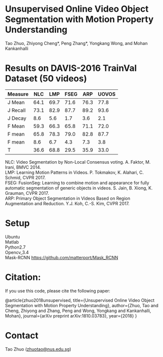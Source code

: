 # Unsupervised Online Video Object Segmentation with Motion Property Understanding
Tao Zhuo, Zhiyong Cheng*, Peng Zhang*, Yongkang Wong, and Mohan Kankanhalli

# Results on DAVIS-2016 TrainVal Dataset (50 videos)

 | Measure   |  NLC  |  LMP   | FSEG  | ARP  | UOVOS | 
 |-----------|-------|--------|-------|------|-------|
 | J Mean    |  64.1 |  69.7  |  71.6 | 76.3 | 77.8  |
 | J Recall  |  73.1 |  82.9  |  87.7 | 89.2 | 93.6  | 
 | J Decay   |  8.6  |  5.6   |  1.7  | 3.6  | 2.1   | 
 | F Mean    |  59.3 |  66.3  |  65.8 | 71.1 | 72.0  |
 | F mean    |  65.8 |  78.3  |  79.0 | 82.8 | 87.7  | 
 | F mean    |  8.6  |  6.7   |  4.3  | 7.3  | 3.8   |
 | T         |  36.6 |  68.8  |  29.5 | 35.9 | 33.0  |

NLC: Video Segmentation by Non-Local Consensus voting. A. Faktor, M. Irani, BMVC 2014. \
LMP: Learning Motion Patterns in Videos. P. Tokmakov, K. Alahari, C. Schmid, CVPR 2017. \
FSEG: FusionSeg: Learning to combine motion and appearance for fully automatic segmentation of generic objects in videos. S. Jain, B. Xiong, K. Grauman, CVPR 2017. \
ARP: Primary Object Segmentation in Videos Based on Region Augmentation and Reduction. Y.J. Koh, C.-S. Kim, CVPR 2017. 

# Setup
Ubuntu \
Matlab \
Python2.7 \
Opencv_3.4 \
Mask-RCNN https://github.com/matterport/Mask_RCNN 

# Citation:
If you use this code, please cite the following paper:

@article{zhuo2018unsupervised,
  title={Unsupervised Online Video Object Segmentation with Motion Property Understanding},
  author={Zhuo, Tao and Cheng, Zhiyong and Zhang, Peng and Wong, Yongkang and Kankanhalli, Mohan},
  journal={arXiv preprint arXiv:1810.03783},
  year={2018}
}

# Contact
Tao Zhuo (zhuotao@nus.edu.sg)


